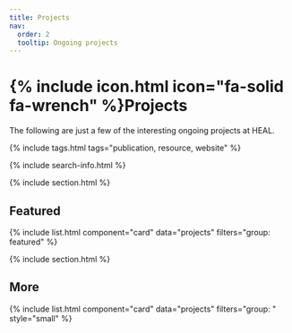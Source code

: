 ```yaml
---
title: Projects
nav:
  order: 2
  tooltip: Ongoing projects
---
```


# {% include icon.html icon="fa-solid fa-wrench" %}Projects

The following are just a few of the interesting ongoing projects at HEAL. 

{% include tags.html tags="publication, resource, website" %}

{% include search-info.html %}

{% include section.html %}

## Featured

{% include list.html component="card" data="projects" filters="group: featured" %}

{% include section.html %}

## More

{% include list.html component="card" data="projects" filters="group: " style="small" %}
